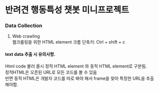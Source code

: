 # 반려견 행동특성 챗봇 미니프로젝트

### Data Collection
1. Web crawling
<br> 웹크롤링을 위한 HTML element 크롬 단축키: Ctrl + shift + c

#### text data 추출 시 유의사항.
Html code 불러 올시 정적 HTML element 와 동적 HTML element로 구분됨. 
<br> 정적HTML은 오픈된 URL로 모든 코드를 볼 수 있음
<br> 반면 동적 HTML은 개발자 코드를 따로 봐야 해서 frame을 찾아 특정한 URL을 추출 해야함.
